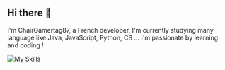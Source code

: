 ## Hi there 👋

I'm ChairGamertag87, a French developer, I'm currently studying many language like Java, JavaScript, Python, CS ... I'm passionate by learning and coding ! 

[![My Skills](https://skillicons.dev/icons?i=js,html,css,java,py,dart,flutter,cs,discord)](https://skillicons.dev)
